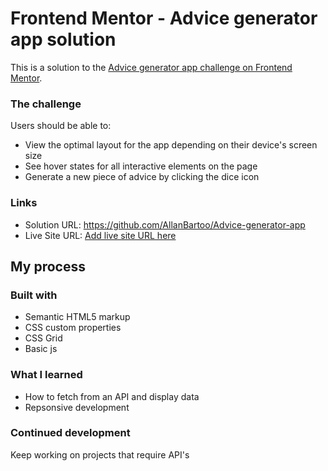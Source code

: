 # Frontend Mentor - Advice generator app solution

This is a solution to the [Advice generator app challenge on Frontend Mentor](https://www.frontendmentor.io/challenges/advice-generator-app-QdUG-13db).

### The challenge

Users should be able to:

- View the optimal layout for the app depending on their device's screen size
- See hover states for all interactive elements on the page
- Generate a new piece of advice by clicking the dice icon
  
### Links

- Solution URL: https://github.com/AllanBartoo/Advice-generator-app
- Live Site URL: [Add live site URL here](https://your-live-site-url.com)

## My process

### Built with

- Semantic HTML5 markup
- CSS custom properties
- CSS Grid
- Basic js

### What I learned
- How to fetch from an API and display data
- Repsonsive development

### Continued development

Keep working on projects that require API's
